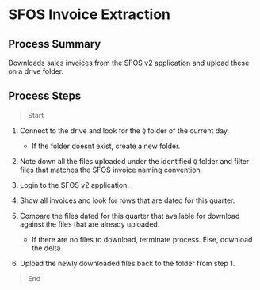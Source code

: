 # SFOS Invoice Extraction

## Process Summary

Downloads sales invoices from the SFOS v2 application and upload these on a drive folder.

## Process Steps

> Start

1. Connect to the drive and look for the `Q` folder of the current day.

   - If the folder doesnt exist, create a new folder.

2. Note down all the files uploaded under the identified `Q` folder and filter files that matches the SFOS invoice naming convention.

3. Login to the SFOS v2 application.

4. Show all invoices and look for rows that are dated for this quarter.

5. Compare the files dated for this quarter that available for download against the files that are already uploaded.

   - If there are no files to download, terminate process. Else, download the delta.

6. Upload the newly downloaded files back to the folder from step 1.

> End
